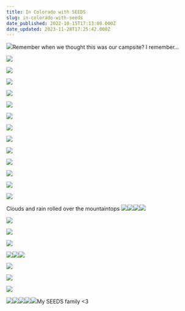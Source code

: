 ```yaml
---
title: In Colorado with SEEDS
slug: in-colorado-with-seeds
date_published: 2022-10-15T17:13:00.000Z
date_updated: 2023-11-28T17:25:42.000Z
---
```


![](../../content/images/2022/11/SEEDS_CO_2022-262_8TExO1Lg.jpg)Remember when we thought this was our campsite? I remember...

![](../../content/images/2022/11/SEEDS_CO_2022-259_6gWqq4Ha.jpg)

![](../../content/images/2022/11/SEEDS_CO_2022-255_esC0RRKN.jpg)

![](../../content/images/2022/11/SEEDS_CO_2022-251_nf56c3Lt.jpg)

![](../../content/images/2022/11/SEEDS_CO_2022-250_FiSD3LRt.jpg)

![](../../content/images/2022/11/SEEDS_CO_2022-246_8J8mPJou.jpg)

![](../../content/images/2022/11/SEEDS_CO_2022-234_89kAFlq0.jpg)

![](../../content/images/2022/11/SEEDS_CO_2022-233_31tpWCb5.jpg)

![](../../content/images/2022/11/SEEDS_CO_2022-229_LPzBqBq8.jpg)

![](../../content/images/2022/11/SEEDS_CO_2022-218_p0ugipzQ.jpg)

![](../../content/images/2022/11/SEEDS_CO_2022-211_2rsq5ajG.jpg)

![](../../content/images/2022/11/SEEDS_CO_2022-211_2rsq5ajG--1-.jpg)

![](../../content/images/2022/11/SEEDS_CO_2022-204_xVVUEx2w.jpg)

![](../../content/images/2022/11/SEEDS_CO_2022-204_xVVUEx2w--1-.jpg)

Clouds and rain rolled over the mountaintops
![](../../content/images/2022/11/SEEDS_CO_2022-215_XN1XxtwM.jpg)![](../../content/images/2022/11/SEEDS_CO_2022-202_BFgHBUZl.jpg)![](../../content/images/2022/11/SEEDS_CO_2022-197_I6IysovT.jpg)![](../../content/images/2022/11/SEEDS_CO_2022-196_TSZ3JLaW.jpg)

![](../../content/images/2022/11/SEEDS_CO_2022-177_mjFMaFR8.jpg)

![](../../content/images/2022/11/SEEDS_CO_2022-181_w74O48qX.jpg)

![](../../content/images/2022/11/SEEDS_CO_2022-174_PGvoaWuy.jpg)

![](../../content/images/2022/11/SEEDS_CO_2022-173_y8ezGV9D.jpg)![](../../content/images/2022/11/SEEDS_CO_2022-159_I9wdKfwT.jpg)![](../../content/images/2022/11/SEEDS_CO_2022-142_ApX63XS1.jpg)

![](../../content/images/2022/11/SEEDS_CO_2022-132_U3ELSWgr.jpg)

![](../../content/images/2022/11/SEEDS_CO_2022-123_wve1QHy9.jpg)

![](../../content/images/2022/11/SEEDS_CO_2022-129_6rvB4J46.jpg)

![](../../content/images/2022/11/SEEDS_CO_2022-083_9bJr5qmH.jpg)![](../../content/images/2022/11/SEEDS_CO_2022-078_8JGOqXwc.jpg)![](../../content/images/2022/11/SEEDS_CO_2022-017_C8iIMic7-1.jpg)![](../../content/images/2022/11/SEEDS_CO_2022-005_KoQxZrZS.jpg)![](../../content/images/2022/11/SEEDS_CO_2022-001_aRF4xPAF.jpg)My SEEDS family <3
